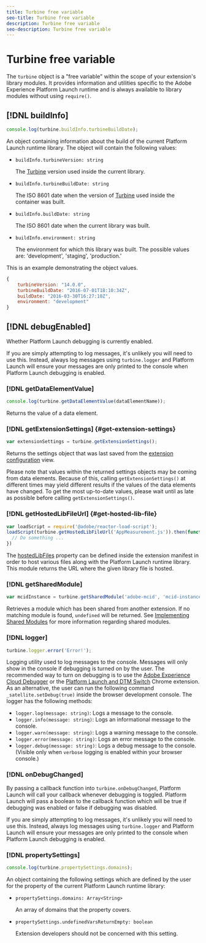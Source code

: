 ```yaml
---
title: Turbine free variable
seo-title: Turbine free variable
description: Turbine free variable
seo-description: Turbine free variable
---
```


# Turbine free variable

The `turbine` object is a "free variable" within the scope of your extension's library modules. It provides information and utilities specific to the Adobe Experience Platform Launch runtime and is always available to library modules without using `require()`.

## [!DNL buildInfo]

```js
console.log(turbine.buildInfo.turbineBuildDate);
```

An object containing information about the build of the current Platform Launch runtime library. The object will contain the following values:

* `buildInfo.turbineVersion: string`

  The [Turbine](https://www.npmjs.com/package/@adobe/reactor-turbine) version used inside the current library.

* `buildInfo.turbineBuildDate: string`

  The ISO 8601 date when the version of [Turbine](https://www.npmjs.com/package/@adobe/reactor-turbine) used inside the container was built.

* `buildInfo.buildDate: string`

  The ISO 8601 date when the current library was built.

* `buildInfo.environment: string`

  The environment for which this library was built. The possible values are: 'development', 'staging', 'production.'

This is an example demonstrating the object values.

```js
{
    turbineVersion: "14.0.0",
    turbineBuildDate: "2016-07-01T18:10:34Z",
    buildDate: "2016-03-30T16:27:10Z",
    environment: "development"
}
```

## [!DNL debugEnabled]

Whether Platform Launch debugging is currently enabled.

If you are simply attempting to log messages, it's unlikely you will need to use this. Instead, always log messages using `turbine.logger` and Platform Launch will ensure your messages are only printed to the console when Platform Launch debugging is enabled.

### [!DNL getDataElementValue]

```js
console.log(turbine.getDataElementValue(dataElementName));
```

Returns the value of a data element.

### [!DNL getExtensionSettings] {#get-extension-settings}

```js
var extensionSettings = turbine.getExtensionSettings();
```

Returns the settings object that was last saved from the [extension configuration](./configuration.md) view.

Please note that values within the returned settings objects may be coming from data elements. Because of this, calling `getExtensionSettings()` at different times may yield different results if the values of the data elements have changed. To get the most up-to-date values, please wait until as late as possible before calling `getExtensionSettings()`.

### [!DNL getHostedLibFileUrl] {#get-hosted-lib-file}

```js
var loadScript = require('@adobe/reactor-load-script');
loadScript(turbine.getHostedLibFileUrl('AppMeasurement.js')).then(function() {
  // Do something ...
})
```

The [hostedLibFiles](./manifest.md) property can be defined inside the extension manifest in order to host various files along with the Platform Launch runtime library. This module returns the URL where the given library file is hosted.

### [!DNL getSharedModule]

```js
var mcidInstance = turbine.getSharedModule('adobe-mcid', 'mcid-instance');
```

Retrieves a module which has been shared from another extension. If no matching module is found, `undefined` will be returned. See [Implementing Shared Modules](./modules/shared.md) for more information regarding shared modules.

### [!DNL logger]

```js
turbine.logger.error('Error!');
```

Logging utility used to log messages to the console. Messages will only show in the console if debugging is turned on by the user. The recommended way to turn on debugging is to use the [Adobe Experience Cloud Debugger](https://chrome.google.com/webstore/detail/adobe-experience-cloud-de/ocdmogmohccmeicdhlhhgepeaijenapj?src=propaganda) or the [Platform Launch and DTM Switch](https://chrome.google.com/webstore/detail/adobe-dtm-switch/nlgdemkdapolikbjimjajpmonpbpmipk) Chrome extension. As an alternative, the user can run the following command `_satellite.setDebug(true)` inside the browser development console. The logger has the following methods:

* `logger.log(message: string)`: Logs a message to the console.
* `logger.info(message: string)`: Logs an informational message to the console.
* `logger.warn(message: string)`: Logs a warning message to the console.
* `logger.error(message: string)`: Logs an error message to the console.
* `logger.debug(message: string)`: Logs a debug message to the console. (Visible only when `verbose` logging is enabled within your browser console.)

### [!DNL onDebugChanged]

By passing a callback function into `turbine.onDebugChanged`, Platform Launch will call your callback whenever debugging is toggled. Platform Launch will pass a boolean to the callback function which will be true if debugging was enabled or false if debugging was disabled.

If you are simply attempting to log messages, it's unlikely you will need to use this. Instead, always log messages using `turbine.logger` and Platform Launch will ensure your messages are only printed to the console when Platform Launch debugging is enabled. 

### [!DNL propertySettings]

```js
console.log(turbine.propertySettings.domains);
```

An object containing the following settings which are defined by the user for the property of the current Platform Launch runtime library:

* `propertySettings.domains: Array<String>`

  An array of domains that the property covers.

* `propertySettings.undefinedVarsReturnEmpty: boolean`

  Extension developers should not be concerned with this setting.
